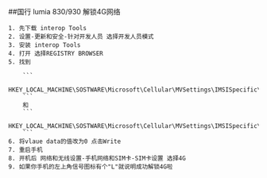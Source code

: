 ##国行 lumia 830/930 解锁4G网络

    1. 先下载 interop Tools
    2. 设置-更新和安全-针对开发人员 选择开发人员模式
    3. 安装 interop Tools
    4. 打开 选择REGISTRY BROWSER
    5. 找到

        ```
            HKEY_LOCAL_MACHINE\SOSTWARE\Microsoft\Cellular\MVSettings\IMSISpecific\Default\General\DisableSystemTypeSupport
        ```
        和
        ```
            HKEY_LOCAL_MACHINE\SOSTWARE\Microsoft\Cellular\MVSettings\IMSISpecific\Default\General\ExcludedSystemTypesByDefault
        ```
    6. 将vlaue data的值改为0 点击Write
    7. 重启手机
    8. 开机后 网络和无线设置-手机网络和SIM卡-SIM卡设置 选择4G
    9. 如果你手机的左上角信号图标有个"L"就说明成功解锁4G啦
